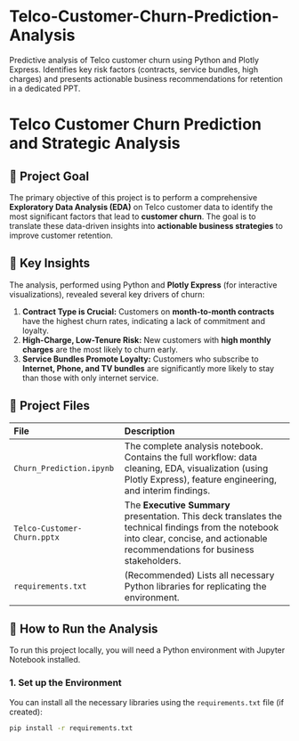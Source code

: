 # Telco-Customer-Churn-Prediction-Analysis
Predictive analysis of Telco customer churn using Python and Plotly Express. Identifies key risk factors (contracts, service bundles, high charges) and presents actionable business recommendations for retention in a dedicated PPT.

# Telco Customer Churn Prediction and Strategic Analysis

## 🎯 Project Goal

The primary objective of this project is to perform a comprehensive **Exploratory Data Analysis (EDA)** on Telco customer data to identify the most significant factors that lead to **customer churn**. The goal is to translate these data-driven insights into **actionable business strategies** to improve customer retention.

## 🌟 Key Insights

The analysis, performed using Python and **Plotly Express** (for interactive visualizations), revealed several key drivers of churn:

1.  **Contract Type is Crucial:** Customers on **month-to-month contracts** have the highest churn rates, indicating a lack of commitment and loyalty.
2.  **High-Charge, Low-Tenure Risk:** New customers with **high monthly charges** are the most likely to churn early.
3.  **Service Bundles Promote Loyalty:** Customers who subscribe to **Internet, Phone, and TV bundles** are significantly more likely to stay than those with only internet service.

## 📂 Project Files

| File | Description |
| :--- | :--- |
| `Churn_Prediction.ipynb` | The complete analysis notebook. Contains the full workflow: data cleaning, EDA, visualization (using Plotly Express), feature engineering, and interim findings. |
| `Telco-Customer-Churn.pptx` | The **Executive Summary** presentation. This deck translates the technical findings from the notebook into clear, concise, and actionable recommendations for business stakeholders. |
| `requirements.txt` | (Recommended) Lists all necessary Python libraries for replicating the environment. |

## 🚀 How to Run the Analysis

To run this project locally, you will need a Python environment with Jupyter Notebook installed.

### 1. Set up the Environment

You can install all the necessary libraries using the `requirements.txt` file (if created):

```bash
pip install -r requirements.txt
